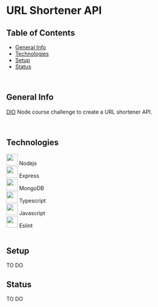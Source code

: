 # URL Shortener API

## Table of Contents

* [General Info](#general-info)
* [Technologies](#technologies)
* [Setup](#setup)
* [Status](#status)

<br>

## General Info

[DIO](https://www.dio.me/) Node course challenge to create a URL shortener API.

<br>	

## Technologies


<div>
  <img src="https://cdn.jsdelivr.net/gh/devicons/devicon/icons/nodejs/nodejs-original.svg" width=30px/>
  Nodejs
</div>
<div>
  <img src="https://cdn.jsdelivr.net/gh/devicons/devicon/icons/express/express-original.svg" width=30px/>     
  Express
</div>
<div>
  <img src="https://cdn.jsdelivr.net/gh/devicons/devicon/icons/mongodb/mongodb-original-wordmark.svg" width=30px/>             
  MongoDB
</div>
<div>
  <img src="https://cdn.jsdelivr.net/gh/devicons/devicon/icons/typescript/typescript-plain.svg" width=30px/>
  Typescript
</div>
<div>
  <img src="https://cdn.jsdelivr.net/gh/devicons/devicon/icons/javascript/javascript-plain.svg" width=30px/>
  Javascript
</div>
<div>
  <img src="https://cdn.jsdelivr.net/gh/devicons/devicon/icons/eslint/eslint-original.svg" width=30px/>
  Eslint
</div>

<br>

## Setup

TO DO
<br>

## Status

TO DO
